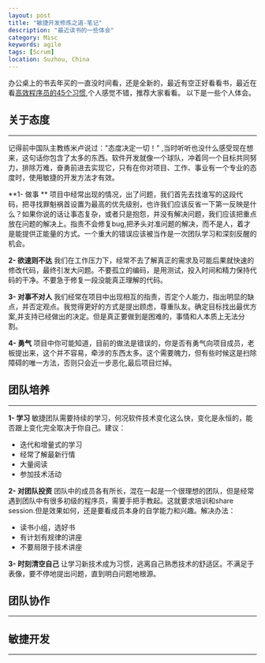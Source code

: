 ```yaml
---
layout: post
title: "敏捷开发修炼之道-笔记"
description: "最近读书的一些体会"
category: Misc
keywords: agile
tags: [Scrum] 
location: Suzhou, China
---
```


办公桌上的书去年买的一直没时间看，还是全新的，最近有空正好看看书，最近在看[高效程序员的45个习惯](http://book.douban.com/subject/4164024/),个人感觉不错，推荐大家看看。
以下是一些个人体会。


## 关于态度
---
记得前中国队主教练米卢说过："态度决定一切！" ,当时听听也没什么感受现在想来，这句话你包含了太多的东西。软件开发就像一个球队，冲着同一个目标共同努力，排除万难，奋勇前进去实现它，只有在你对项目、工作、事业有一个专业的态度时，使用敏捷的开发方法才有效。

**1- 做事 **
项目中经常出现的情况，出了问题，我们首先去找谁写的这段代码，把寻找罪魁祸首设置为最高的优先级别，也许我们应该反省一下第一反映是什么？如果你说的话让事态复杂，或者只是抱怨，并没有解决问题，我们应该把重点放在问题的解决上。指责不会修复bug,把矛头对准问题的解决，而不是人，着才是能提供正能量的方式。一个重大的错误应该被当作是一次团队学习和深刻反醒的机会。

**2- 欲速则不达**
我们在工作压力下，经常不去了解真正的需求及可能后果就快速的修改代码，最终引发大问题。不要孤立的编码，是用测试，投入时间和精力保持代码的干净。不要急于修复一段没能真正理解的代码。

**3- 对事不对人**
我们经常在项目中出现相互的指责，否定个人能力，指出明显的缺点，并否定观点。我觉得更好的方式是提出顾虑，尊重队友。确定目标找出最优方案,并支持已经做出的决定。但是真正要做到是困难的，事情和人本质上无法分割。

**4- 勇气**
项目中你可能知道，目前的做法是错误的，你是否有勇气向项目成员，老板提出来，这个并不容易，牵涉的东西太多。这个需要魄力，但有些时候这是扫除障碍的唯一方法，否则只会近一步恶化,最后项目烂掉。

## 团队培养
---

**1- 学习**
敏捷团队需要持续的学习，何况软件技术变化这么快，变化是永恒的，能否跟上变化完全取决于你自己。建议：

- 迭代和增量式的学习
- 经常了解最新行情
- 大量阅读
- 参加技术活动

**2- 对团队投资**
团队中的成员各有所长，混在一起是一个很理想的团队，但是经常遇到团队中有很多初级的程序员，需要手把手教起。这就要求培训和share session.但是效果如何，还是要看成员本身的自学能力和兴趣。解决办法：

- 读书小组，选好书 
- 有计划有规律的讲座
- 不要局限于技术讲座

**3- 时刻清空自己**
让学习新技术成为习惯，逃离自己熟悉技术的舒适区。不满足于表像，要不停地提出问题，直到明白问题地根源。

## 团队协作
---


## 敏捷开发
---

